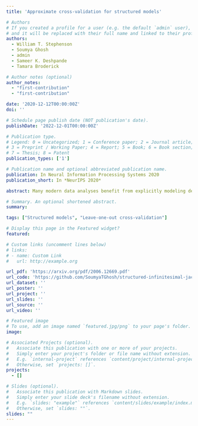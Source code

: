 ```yaml
---
title: 'Approximate cross-validation for structured models'

# Authors
# If you created a profile for a user (e.g. the default `admin` user), write the username (folder name) here
# and it will be replaced with their full name and linked to their profile.
authors:
  - William T. Stephenson
  - Soumya Ghosh
  - admin
  - Sameer K. Deshpande
  - Tamara Broderick

# Author notes (optional)
author_notes:
  - "first-contribution"
  - "first-contribution"

date: '2020-12-12T00:00:00Z'
doi: ''

# Schedule page publish date (NOT publication's date).
publishDate: '2022-12-01T00:00:00Z'

# Publication type.
# Legend: 0 = Uncategorized; 1 = Conference paper; 2 = Journal article;
# 3 = Preprint / Working Paper; 4 = Report; 5 = Book; 6 = Book section;
# 7 = Thesis; 8 = Patent
publication_types: ['1']

# Publication name and optional abbreviated publication name.
publication: In Neural Information Processing Systems 2020
publication_short: In *NeurIPS 2020*

abstract: Many modern data analyses benefit from explicitly modeling dependence structure in data -- such as measurements across time or space, ordered words in a sentence, or genes in a genome. A gold standard evaluation technique is structured cross-validation (CV), which leaves out some data subset (such as data within a time interval or data in a geographic region) in each fold. But CV here can be prohibitively slow due to the need to re-run already-expensive learning algorithms many times. Previous work has shown approximate cross-validation (ACV) methods provide a fast and provably accurate alternative in the setting of empirical risk minimization. But this existing ACV work is restricted to simpler models by the assumptions that (i) data across CV folds are independent and (ii) an exact initial model fit is available. In structured data analyses, both these assumptions are often untrue. In the present work, we address (i) by extending ACV to CV schemes with dependence structure between the folds. To address (ii), we verify -- both theoretically and empirically -- that ACV quality deteriorates smoothly with noise in the initial fit. We demonstrate the accuracy and computational benefits of our proposed methods on a diverse set of real-world applications.

# Summary. An optional shortened abstract.
summary:

tags: ["Structured models", "Leave-one-out cross-validation"]

# Display this page in the Featured widget?
featured: 

# Custom links (uncomment lines below)
# links:
# - name: Custom Link
#   url: http://example.org

url_pdf: 'https://arxiv.org/pdf/2006.12669.pdf'
url_code: 'https://github.com/SoumyaTGhosh/structured-infinitesimal-jackknife'
url_dataset: ''
url_poster: ''
url_project: ''
url_slides: ''
url_source: ''
url_video: ''

# Featured image
# To use, add an image named `featured.jpg/png` to your page's folder.
image:

# Associated Projects (optional).
#   Associate this publication with one or more of your projects.
#   Simply enter your project's folder or file name without extension.
#   E.g. `internal-project` references `content/project/internal-project/index.md`.
#   Otherwise, set `projects: []`.
projects:
  - []

# Slides (optional).
#   Associate this publication with Markdown slides.
#   Simply enter your slide deck's filename without extension.
#   E.g. `slides: "example"` references `content/slides/example/index.md`.
#   Otherwise, set `slides: ""`.
slides: ""
---
```

